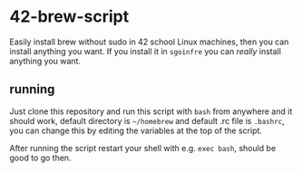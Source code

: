 # 42-brew-script
Easily install brew without sudo in 42 school Linux machines, then you can install anything you want. If you install it in `sgoinfre` you can *really* install anything you want.

## running

Just clone this repository and run this script with `bash` from anywhere and it should work, default directory is `~/homebrew` and default .rc file is `.bashrc`, you can change this by editing the variables at the top of the script. 

After running the script restart your shell with e.g. `exec bash`, should be good to go then.
